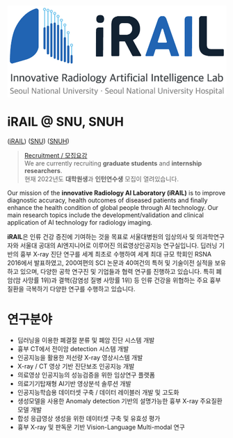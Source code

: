 <img src="assets/logo.jpg" align="middle" width="3000"/>

# iRAIL @ SNU, SNUH

([iRAIL](http://irail.snu.ac.kr/))
([SNU](https://en.snu.ac.kr/index.html))
([SNUH](http://www.snuh.org/global/en/main.do))

> [Recruitment / 모집요강](https://github.com/iRAIL-SNU/Main/blob/main/recruit/2022_recruit.md)  
> We are currently recruiting **graduate students** and **internship researchers**.  
> 현재 2022년도 **대학원생**과 **인턴연수생** 모집이 열려있습니다.

Our mission of the **innovative Radiology AI Laboratory (iRAIL)** is to improve diagnostic accuracy, health outcomes of diseased patients and finally enhance the health condition of global people through AI technology. 
Our main research topics include the development/validation and clinical application of AI technology for radiology imaging.

**iRAIL**은 인류 건강 증진에 기여하는 것을 목표로 서울대병원의 임상의사 및 의과학연구자와 서울대 공대의 AI엔지니어로 이루어진 의료영상인공지능 연구실입니다. 딥러닝 기반의 흉부 X-ray 진단 연구를 세계 최초로 수행하여 세계 최대 규모 학회인 RSNA 2016에서 발표하였고, 200여편의 SCI 논문과 40여건의 특허 및 기술이전 실적을 보유하고 있으며, 다양한 공학 연구진 및 기업들과 협력 연구를 진행하고 있습니다. 특히 폐암(암 사망률 1위)과 결핵(감염성 질병 사망률 1위) 등 인류 건강을 위협하는 주요 흉부 질환을 극복하기 다양한 연구를 수행하고 있습니다.


# 연구분야

- 딥러닝을 이용한 폐결절 분류 및 폐암 진단 시스템 개발
- 흉부 CT에서 전이암 detection 시스템 개발
- 인공지능을 활용한 저선량 X-ray 영상시스템 개발
- X-ray / CT 영상 기반 진단보조 인공지능 개발
- 의료영상 인공지능의 성능검증을 위한 임상연구 플랫폼
- 의료기기탑재형 AI기반 영상분석 솔루션 개발
- 인공지능학습용 데이터셋 구축 / 데이터 레이블러 개발 및 고도화
- 생성모델을 사용한 Anomaly detection 기반의 설명가능한 흉부 X-ray 주요질환 모델 개발
- 합성 응급영상 생성을 위한 데이터셋 구축 및 유효성 평가
- 흉부 X-ray 및 판독문 기반 Vision-Language Multi-modal 연구